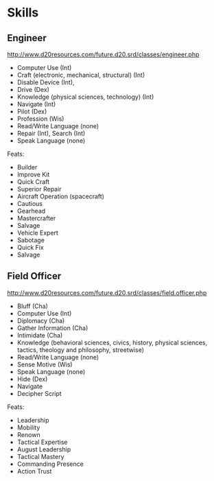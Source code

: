 # Skills

## Engineer

http://www.d20resources.com/future.d20.srd/classes/engineer.php

- Computer Use (Int)
- Craft (electronic, mechanical, structural) (Int)
- Disable Device (Int), 
- Drive (Dex)
- Knowledge (physical sciences, technology) (Int)
- Navigate (Int)
- Pilot (Dex)
- Profession (Wis)
- Read/Write Language (none)
- Repair (Int), Search (Int)
- Speak Language (none)

Feats:

- Builder
- Improve Kit
- Quick Craft
- Superior Repair
- Aircraft Operation (spacecraft)
- Cautious
- Gearhead
- Mastercrafter
- Salvage
- Vehicle Expert
- Sabotage
- Quick Fix
- Salvage

## Field Officer

http://www.d20resources.com/future.d20.srd/classes/field.officer.php

- Bluff (Cha)
- Computer Use (Int) 
- Diplomacy (Cha)
- Gather Information (Cha)
- Intimidate (Cha)
- Knowledge (behavioral sciences, civics, history, physical sciences, tactics, theology and philosophy, streetwise)
- Read/Write Language (none)
- Sense Motive (Wis)
- Speak Language (none)
- Hide (Dex)
- Navigate
- Decipher Script


Feats:
- Leadership
- Mobility
- Renown
- Tactical Expertise
- August Leadership
- Tactical Mastery
- Commanding Presence
- Action Trust


